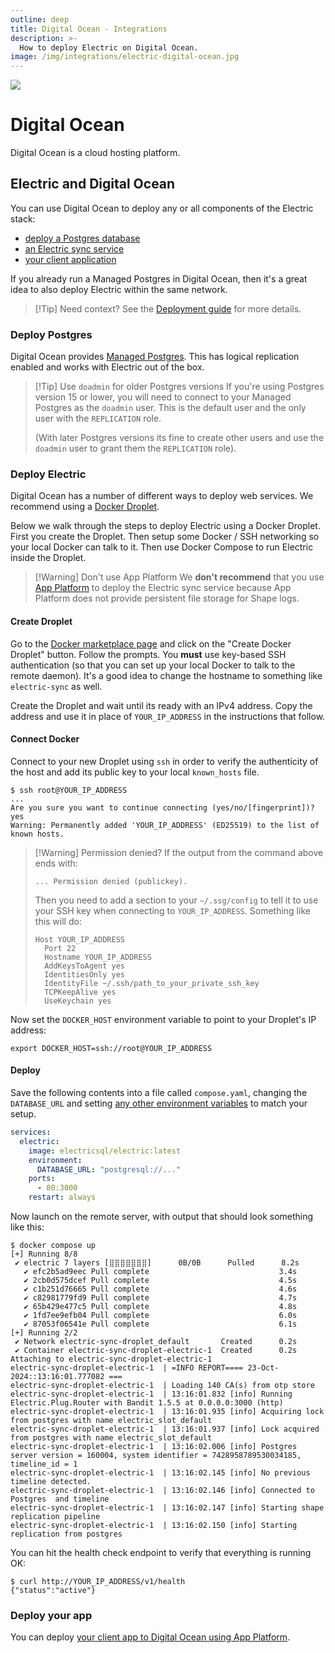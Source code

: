 ```yaml
---
outline: deep
title: Digital Ocean - Integrations
description: >-
  How to deploy Electric on Digital Ocean.
image: /img/integrations/electric-digital-ocean.jpg
---
```


<img src="/img/integrations/digital-ocean.svg" class="product-icon" />

# Digital Ocean

Digital Ocean is a cloud hosting platform.

## Electric and Digital Ocean

You can use Digital Ocean to deploy any or all components of the Electric stack:

- [deploy a Postgres database](#deploy-postgres)
- [an Electric sync service](#deploy-electric)
- [your client application](#deploy-your-app)

If you already run a Managed Postgres in Digital Ocean, then it's a great idea to also deploy Electric within the same network.

> [!Tip] Need context?
> See the [Deployment guide](/docs/guides/deployment) for more details.

### Deploy Postgres

Digital Ocean provides [Managed Postgres](https://docs.digitalocean.com/products/databases/postgresql/). This has logical replication enabled and works with Electric out of the box.

> [!Tip] Use <code>doadmin</code> for older Postgres versions
> If you're using Postgres version 15 or lower, you will need to connect to your Managed Postgres as the `doadmin` user. This is the default user and the only user with the `REPLICATION` role.
>
> (With later Postgres versions its fine to create other users and use the `doadmin` user to grant them the `REPLICATION` role).

### Deploy Electric

Digital Ocean has a number of different ways to deploy web services. We recommend using a [Docker Droplet](https://marketplace.digitalocean.com/apps/docker).

Below we walk through the steps to deploy Electric using a Docker Droplet. First you create the Droplet. Then setup some Docker / SSH networking so your local Docker can talk to it. Then use Docker Compose to run Electric inside the Droplet.

> [!Warning] Don't use App Platform
> We **don't recommend** that you use [App Platform](https://docs.digitalocean.com/products/app-platform/) to deploy the Electric sync service because App Platform does not provide persistent file storage for Shape logs.

#### Create Droplet

Go to the [Docker marketplace page](https://marketplace.digitalocean.com/apps/docker) and click on the "Create Docker Droplet" button. Follow the prompts. You **must** use key-based SSH authentication (so that you can set up your local Docker to talk to the remote daemon). It's a good idea to change the hostname to something like `electric-sync` as well.

Create the Droplet and wait until its ready with an IPv4 address. Copy the address and use it in place of `YOUR_IP_ADDRESS` in the instructions that follow.

#### Connect Docker

Connect to your new Droplet using `ssh` in order to verify the authenticity of the host and add its public key to your local `known_hosts` file.

```console
$ ssh root@YOUR_IP_ADDRESS
...
Are you sure you want to continue connecting (yes/no/[fingerprint])? yes
Warning: Permanently added 'YOUR_IP_ADDRESS' (ED25519) to the list of known hosts.
```

> [!Warning] Permission denied?
> If the output from the command above ends with:
>
>     ... Permission denied (publickey).
>
> Then you need to add a section to your `~/.ssg/config` to tell it to use your SSH key
> when connecting to `YOUR_IP_ADDRESS`. Something like this will do:
>
> ```
> Host YOUR_IP_ADDRESS
>   Port 22
>   Hostname YOUR_IP_ADDRESS
>   AddKeysToAgent yes
>   IdentitiesOnly yes
>   IdentityFile ~/.ssh/path_to_your_private_ssh_key
>   TCPKeepAlive yes
>   UseKeychain yes
> ```

Now set the `DOCKER_HOST` environment variable to point to your Droplet's IP address:

```shell
export DOCKER_HOST=ssh://root@YOUR_IP_ADDRESS
```

#### Deploy

Save the following contents into a file called `compose.yaml`, changing the `DATABASE_URL` and setting [any other environment variables](/docs/api/config) to match your setup.

```yaml
services:
  electric:
    image: electricsql/electric:latest
    environment:
      DATABASE_URL: "postgresql://..."
    ports:
      - 80:3000
    restart: always
```

Now launch on the remote server, with output that should look something like this:

```console
$ docker compose up
[+] Running 8/8
 ✔ electric 7 layers [⣿⣿⣿⣿⣿⣿⣿]      0B/0B      Pulled      8.2s
   ✔ efc2b5ad9eec Pull complete                             3.4s
   ✔ 2cb0d575dcef Pull complete                             4.5s
   ✔ c1b251d76665 Pull complete                             4.6s
   ✔ c82981779fd9 Pull complete                             4.7s
   ✔ 65b429e477c5 Pull complete                             4.8s
   ✔ 1fd7ee9efb04 Pull complete                             6.0s
   ✔ 87053f06541e Pull complete                             6.1s
[+] Running 2/2
 ✔ Network electric-sync-droplet_default       Created      0.2s
 ✔ Container electric-sync-droplet-electric-1  Created      0.2s
Attaching to electric-sync-droplet-electric-1
electric-sync-droplet-electric-1  | =INFO REPORT==== 23-Oct-2024::13:16:01.777082 ===
electric-sync-droplet-electric-1  | Loading 140 CA(s) from otp store
electric-sync-droplet-electric-1  | 13:16:01.832 [info] Running Electric.Plug.Router with Bandit 1.5.5 at 0.0.0.0:3000 (http)
electric-sync-droplet-electric-1  | 13:16:01.935 [info] Acquiring lock from postgres with name electric_slot_default
electric-sync-droplet-electric-1  | 13:16:01.937 [info] Lock acquired from postgres with name electric_slot_default
electric-sync-droplet-electric-1  | 13:16:02.006 [info] Postgres server version = 160004, system identifier = 7428958789530034185, timeline_id = 1
electric-sync-droplet-electric-1  | 13:16:02.145 [info] No previous timeline detected.
electric-sync-droplet-electric-1  | 13:16:02.146 [info] Connected to Postgres  and timeline
electric-sync-droplet-electric-1  | 13:16:02.147 [info] Starting shape replication pipeline
electric-sync-droplet-electric-1  | 13:16:02.150 [info] Starting replication from postgres
```

You can hit the health check endpoint to verify that everything is running OK:

```console
$ curl http://YOUR_IP_ADDRESS/v1/health
{"status":"active"}
```

### Deploy your app

You can deploy [your client app to Digital Ocean using App Platform](https://www.digitalocean.com/community/tutorials/how-to-deploy-a-static-website-to-the-cloud-with-digitalocean-app-platform).